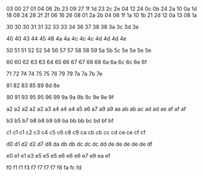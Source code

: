 03
00  27
01
04  06  2b
23
09  27
1f
1d  23  2c  2e
04
12  24
0c
0b  24  2a
10
0a  1d
18
08  24  28  2f  2f
06
16  26
08
01  2a	2b
04
06  1f
1a
10  1b  21  2d
12
0a  13
08
1a

30  30  30
31  31
32
33  33
34
36
37
38  38
3a
3c
3d
3e

40  40
43
44
45
48
4a  4a
4c  4c  4c
4d  4d  4d
4e

50
51	51
52  52
54
56
57  57
58	58
59
5a
5b
5c
5e  5e	5e	5e

60  60
62
63
63
64
65
66
67	67
68  68
6a  6a
6c
6c
6e
6f

71
72
74	74
75  75
76
79	79
7a  7a
7b
7e

81
82
83
85
89
8d
8e

90
91
93
95  95
96
99
9a  9a
9b
9c
9e  9e
9f

a2  a2  a2	a2  a2
a3
a4	a4	a4
a5
a6
a7
a9	a9
aa
ab  ab
ac
ad	ad
ae
af	af	af

b3
b5
b7
b8	b8
b9	b9
ba
bb  bb
bc
bd
bf	bf

c1	c1  c1
c2
c3
c4
c5
c6
c8
c9
ca
cb	cb
cc
cd
ce	ce
cf	cf

d0
d1
d2  d2
d7
d8
da
db	db
dc	dc	dc
dd
de	de	de	de	de
df

e0
e1	e1
e3
e5	e5	e5
e6	e6  e6
e7
e9
ea
ef

f0
f1	f1
f3
f7	f7  f7	f7
f8
fa
fc
fd
